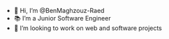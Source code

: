 - 👋 Hi, I’m @BenMaghzouz-Raed
- 📚 I’m a Junior Software Engineer
- 💼 I’m looking to work on web and software projects

<!---
BenMaghzouz-Raed/BenMaghzouz-Raed is a ✨ special ✨ repository because its `README.md` (this file) appears on your GitHub profile.
You can click the Preview link to take a look at your changes.
--->
